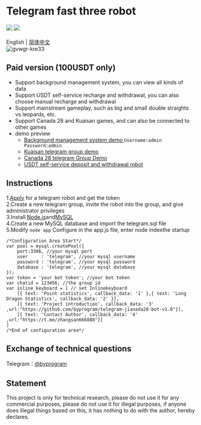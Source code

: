 # Telegram fast three robot
[![](https://img.shields.io/badge/Author-byprogram-orange.svg)](https://github.com/byprogram)
[![](https://img.shields.io/badge/version-1.0-brightgreen.svg)]([https://github.com/byprogram/telegram-jianada28-bot-v1.0])<br>
<br>
English | [简体中文](https://github.com/byprogram/telegram-jianada28-bot-v1.0/blob/main/README.md)<br>
![gvwgr-kre33](https://user-images.githubusercontent.com/92509765/205933725-217c499c-779b-44e3-824d-e92fca217ab5.gif)

## Paid version (100USDT only)
- Support background management system, you can view all kinds of data<br>
- Support USDT self-service recharge and withdrawal, you can also choose manual recharge and withdrawal
- Support mainstream gameplay, such as big and small double straights vs leopards, etc.
- Support Canada 28 and Kuaisan games, and can also be connected to other games
- demo preview
    - [Background management system demo ](http://3.0.96.211/) `Username:admin Password:admin`<br>
    - [Kuaisan telegram group demo](https://t.me/kuai3_demo)
    - [Canada 28 telegram Group Demo](https://t.me/jnd28_demo)
    - [USDT self-service deposit and withdrawal robot](https://t.me/czby_bot)
## Instructions
1.[Apply](https://t.me/BotFather) for a telegram robot and get the token<br>
2.Create a new telegram group, invite the robot into the group, and give administrator privileges<br>
3.Install [Node.js](https://nodejs.org/en/)and[MySQL](https://www.mysql.com/)<br>
4.Create a new MySQL database and import the telegram.sql file<br>
5.Modify `node app` Configure in the app.js file, enter node indexthe startup<br>
```javascrit
/*Configuration Area Start*/
var pool = mysql.createPool({
    port:3306, //your mysql port
    user     : 'telegram', //your mysql username
    password : 'telegram', //your mysql password
    database : 'telegram', //your mysql database
});
var token = 'your bot token'; //your bot token
var chatid = 123456; //the group id
var inline_keyboard = [ // set Inlinekeyboard
    [{ text: 'Point statistics', callback_data: '1' },{ text: 'Long Dragon Statistics', callback_data: '2' }], 
    [{ text: 'Project introduction', callback_data: '3' ,url:"https://github.com/byprogram/telegram-jianada28-bot-v1.0"}],
    [{ text: 'Contact Author', callback_data: '4' ,url:"https://t.me/zhangsan666888"}]
]
/*End of configuration area*/
```
## Exchange of technical questions
Telegram：[@byprogram](https://t.me/byprogram)
## Statement
This project is only for technical research, please do not use it for any commercial purposes, please do not use it for illegal purposes, if anyone does illegal things based on this, it has nothing to do with the author, hereby declares.
